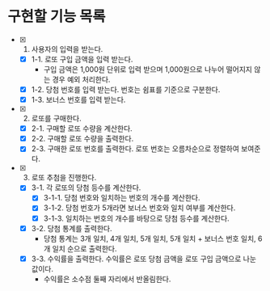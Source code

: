 # 구현할 기능 목록
- [x] 1. 사용자의 입력을 받는다.
  - [x] 1-1. 로또 구입 금액을 입력 받는다.
    - 구입 금액은 1,000원 단위로 입력 받으며 1,000원으로 나누어 떨어지지 않는 경우 예외 처리한다.
  - [x] 1-2. 당첨 번호를 입력 받는다. 번호는 쉼표를 기준으로 구분한다.
  - [x] 1-3. 보너스 번호를 입력 받는다.
- [x] 2. 로또를 구매한다.
  - [x] 2-1. 구매할 로또 수량을 계산한다.
  - [x] 2-2. 구매할 로또 수량을 출력한다.
  - [x] 2-3. 구매한 로또 번호를 출력한다. 로또 번호는 오름차순으로 정렬하여 보여준다.
- [x] 3. 로또 추첨을 진행한다.
  - [x] 3-1. 각 로또의 당첨 등수를 계산한다.
    - [x] 3-1-1. 당첨 번호와 일치하는 번호의 개수를 계산한다.
    - [x] 3-1-2. 당첨 번호가 5개라면 보너스 번호와 일치 여부를 계산한다.
    - [x] 3-1-3. 일치하는 번호의 개수를 바탕으로 당첨 등수를 계산한다.
  - [x] 3-2. 당첨 통계를 출력한다.
    - 당첨 통계는 3개 일치, 4개 일치, 5개 일치, 5개 일치 + 보너스 번호 일치, 6개 일치 순으로 출력한다. 
  - [x] 3-3. 수익률을 출력한다. 수익률은 로또 당첨 금액을 로또 구입 금액으로 나눈 값이다.
    - 수익률은 소수점 둘째 자리에서 반올림한다.